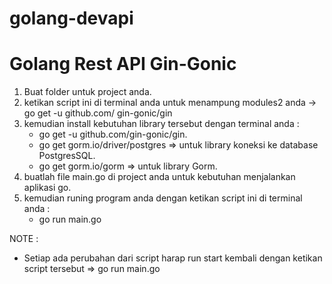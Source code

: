 # golang-devapi
Golang Rest API Gin-Gonic
=================
1. Buat folder untuk project anda.
2. ketikan script ini di terminal anda untuk menampung modules2 anda -> go get -u github.com/    gin-gonic/gin 
3. kemudian install kebutuhan library tersebut dengan terminal anda :
   - go get -u github.com/gin-gonic/gin.
   - go get gorm.io/driver/postgres => untuk library koneksi ke database PostgresSQL.
   - go get gorm.io/gorm => untuk library Gorm.
4. buatlah file main.go di project anda untuk kebutuhan menjalankan aplikasi go.
5. kemudian runing program anda dengan ketikan script ini di terminal anda :
   - go run main.go    



NOTE :
- Setiap ada perubahan dari script harap run start kembali dengan ketikan script tersebut => go run main.go